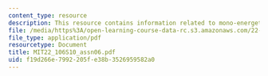 ```yaml
---
content_type: resource
description: This resource contains information related to mono-energetic transport.
file: /media/https%3A/open-learning-course-data-rc.s3.amazonaws.com/22-106-neutron-interactions-and-applications-spring-2010/f19d266e7992205fe38b3526959582a0_MIT22_106S10_assn06.pdf
file_type: application/pdf
resourcetype: Document
title: MIT22_106S10_assn06.pdf
uid: f19d266e-7992-205f-e38b-3526959582a0
---
```

